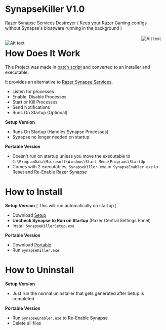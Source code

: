# SynapseKiller V1.0
Razer Synapse Services Destroyer ( Keep your Razer Gaming configs without Synapse's bloatware running in the background )
<br></br>
<img src="https://i.ibb.co/XXBx11G/razer-blackwidow-chroma-gif-5.gif" style="float: right" alt="Alt text" title="Optional title">


<img src="https://i.ibb.co/Yh5sHBb/Razer-SServices.png" alt="Alt text" style="float: left" title="Optional title">


# How Does It Work
This Project was made in [batch  script](https://en.wikipedia.org/wiki/Batch_file) and converted to an installer and executable.

It provides an alternative to [Razer Synapse Services](https://www.razer.com/synapse-3).

* Listen for processes
* Enable, Disable Processes
* Start or Kill Processes
* Send Notifications
* Runs On Startup (Optional)

**Setup Version**
* Runs On Startup (Handles Synapse Processes)
* Synapse no longer needed on startup

**Portable Version**
* Doesn't run on startup unless you move the executable to `C:\ProgramData\Microsoft\Windows\Start Menu\Programs\StartUp`
* Comes with 2 executables, `SynapseKiller.exe` or `SynapseEnabler.exe` to Reset and Re-Enable Razer Synapse


# How to Install
**Setup Version** ( This will run automatically on startup )
* Download [Setup](https://github.com/NxRoot/SynapseKiller/releases/tag/Latest)
* **Uncheck Synapse to Run on Startup** (Razer Central Settings Panel)
* Install `SynapseKillerSetup.exe`

**Portable Version**
* Download [Portable](https://github.com/NxRoot/SynapseKiller/releases/tag/Latest)
* Run `SynapseKiller.exe`

# How to Uninstall
**Setup Version**
* Just run the normal uninstaller that gets generated after Setup is completed

**Portable Version**
* Run `SynapseEnabler.exe` to Re-Enable Synapse
* Delete all files

